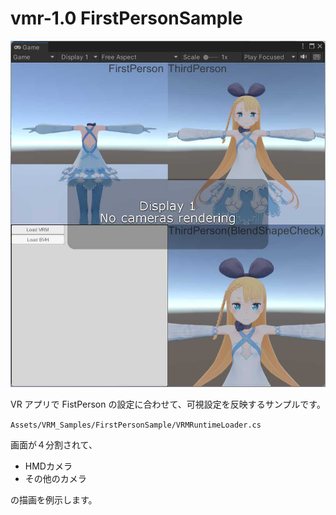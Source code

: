 # vmr-1.0 FirstPersonSample

![image](./vrm1_firstperson_sample.jpg)

VR アプリで FistPerson の設定に合わせて、可視設定を反映するサンプルです。

`Assets/VRM_Samples/FirstPersonSample/VRMRuntimeLoader.cs`

画面が４分割されて、

* HMDカメラ
* その他のカメラ

の描画を例示します。

